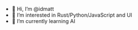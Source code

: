 - 👋 Hi, I’m @idmatt
- 👀 I’m interested in Rust/Python/JavaScript and UI 
- 🌱 I’m currently learning AI

<!---
idmatt/idmatt is a ✨ special ✨ repository because its `README.md` (this file) appears on your GitHub profile.
You can click the Preview link to take a look at your changes.
--->
